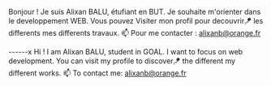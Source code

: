 Bonjour !
Je suis Alixan BALU, étufiant en BUT. Je souhaite m'orienter dans le developpement WEB.
Vous pouvez Visiter mon profil pour decouvrir🪁 les differents mes differents travaux.
📫 Pour me contacter : alixanb@orange.fr

------x
Hi !
I am Alixan BALU, student in GOAL. I want to focus on web development.
You can visit my profile to discover🪁 the different my different works.
📫 To contact me: alixanb@orange.fr

